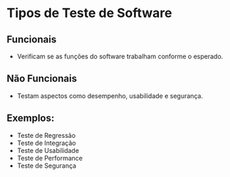 # Tipos de Teste de Software

## Funcionais
- Verificam se as funções do software trabalham conforme o esperado.

## Não Funcionais
- Testam aspectos como desempenho, usabilidade e segurança.

## Exemplos:
- Teste de Regressão
- Teste de Integração
- Teste de Usabilidade
- Teste de Performance
- Teste de Segurança

